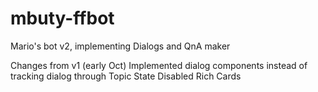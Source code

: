 # mbuty-ffbot

Mario's bot v2, implementing Dialogs and QnA maker

Changes from v1 (early Oct)
	Implemented dialog components instead of tracking dialog through Topic State
	Disabled Rich Cards


